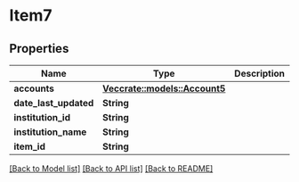 # Item7

## Properties

Name | Type | Description | Notes
------------ | ------------- | ------------- | -------------
**accounts** | [**Vec<crate::models::Account5>**](Account5.md) |  | 
**date_last_updated** | **String** |  | 
**institution_id** | **String** |  | 
**institution_name** | **String** |  | 
**item_id** | **String** |  | 

[[Back to Model list]](../README.md#documentation-for-models) [[Back to API list]](../README.md#documentation-for-api-endpoints) [[Back to README]](../README.md)


